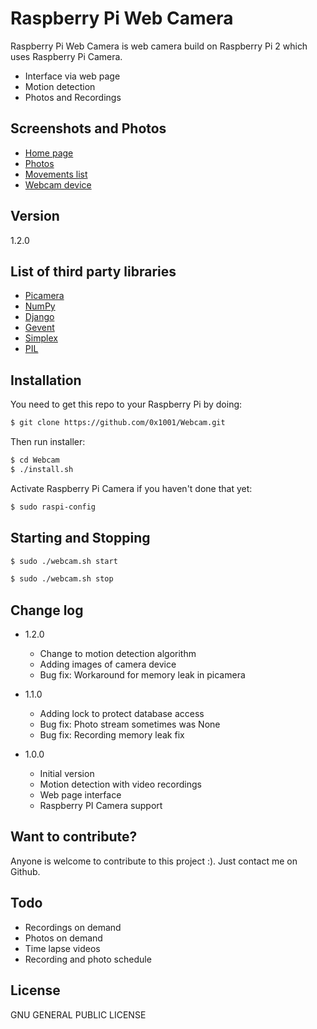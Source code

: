 # Raspberry Pi Web Camera

Raspberry Pi Web Camera is web camera build on Raspberry Pi 2 which uses Raspberry Pi Camera.

  - Interface via web page
  - Motion detection
  - Photos and Recordings

## Screenshots and Photos
- [Home page]
- [Photos]
- [Movements list]
- [Webcam device]

## Version
1.2.0

## List of third party libraries
- [Picamera]
- [NumPy]
- [Django]
- [Gevent]
- [Simplex]
- [PIL]

## Installation

You need to get this repo to your Raspberry Pi by doing:
```sh
$ git clone https://github.com/0x1001/Webcam.git
```
Then run installer:
```sh
$ cd Webcam
$ ./install.sh
```
Activate Raspberry Pi Camera if you haven't done that yet:
```sh
$ sudo raspi-config
```

## Starting and Stopping

```sh
$ sudo ./webcam.sh start
```

```sh
$ sudo ./webcam.sh stop
```

## Change log
- 1.2.0
    - Change to motion detection algorithm
    - Adding images of camera device
    - Bug fix: Workaround for memory leak in picamera

- 1.1.0
    - Adding lock to protect database access
    - Bug fix: Photo stream sometimes was None
    - Bug fix: Recording memory leak fix

- 1.0.0
    - Initial version
    - Motion detection with video recordings
    - Web page interface
    - Raspberry PI Camera support

## Want to contribute?

Anyone is welcome to contribute to this project :).
Just contact me on Github.

## Todo

 - Recordings on demand
 - Photos on demand
 - Time lapse videos
 - Recording and photo schedule

## License

GNU GENERAL PUBLIC LICENSE

[Home page]:https://raw.githubusercontent.com/0x1001/Webcam/master/screenshots/home.png
[Photos]:https://raw.githubusercontent.com/0x1001/Webcam/master/screenshots/photos.png
[Movements list]:https://raw.githubusercontent.com/0x1001/Webcam/master/screenshots/movements.png
[Webcam device]:https://raw.githubusercontent.com/0x1001/Webcam/master/screenshots/IMG_20150426_144456.jpg

[Picamera]:http://picamera.readthedocs.org/
[NumPy]:http://www.numpy.org/
[Django]:https://www.djangoproject.com/
[Gevent]:http://gevent.org/
[Simplex]:https://bootswatch.com/simplex/
[PIL]:http://www.pythonware.com/products/pil/

